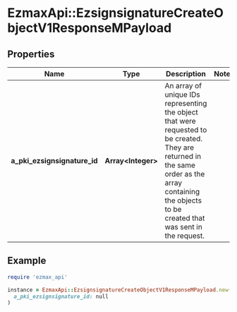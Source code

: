 # EzmaxApi::EzsignsignatureCreateObjectV1ResponseMPayload

## Properties

| Name | Type | Description | Notes |
| ---- | ---- | ----------- | ----- |
| **a_pki_ezsignsignature_id** | **Array&lt;Integer&gt;** | An array of unique IDs representing the object that were requested to be created.  They are returned in the same order as the array containing the objects to be created that was sent in the request. |  |

## Example

```ruby
require 'ezmax_api'

instance = EzmaxApi::EzsignsignatureCreateObjectV1ResponseMPayload.new(
  a_pki_ezsignsignature_id: null
)
```

